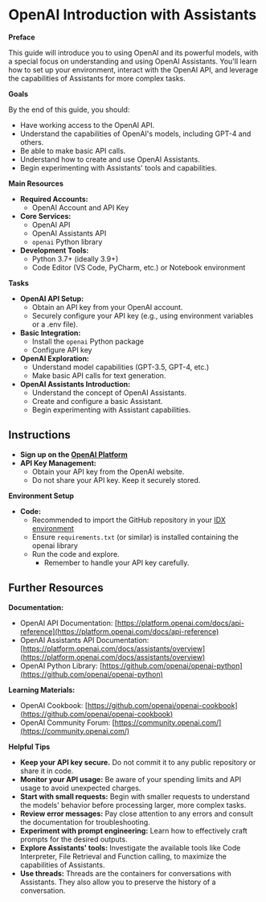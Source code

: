 # OpenAI Introduction with Assistants

**Preface**

This guide will introduce you to using OpenAI and its powerful models, with a special focus on understanding and using OpenAI Assistants. You'll learn how to set up your environment, interact with the OpenAI API, and leverage the capabilities of Assistants for more complex tasks.

**Goals**

By the end of this guide, you should:

- Have working access to the OpenAI API.
- Understand the capabilities of OpenAI's models, including GPT-4 and others.
- Be able to make basic API calls.
- Understand how to create and use OpenAI Assistants.
- Begin experimenting with Assistants' tools and capabilities.

**Main Resources**

- **Required Accounts:**
  - OpenAI Account and API Key
- **Core Services:**
  - OpenAI API
  - OpenAI Assistants API
  - `openai` Python library
- **Development Tools:**
  - Python 3.7+ (ideally 3.9+)
  - Code Editor (VS Code, PyCharm, etc.) or Notebook environment

**Tasks**

- **OpenAI API Setup:**
  - Obtain an API key from your OpenAI account.
  -  Securely configure your API key (e.g., using environment variables or a .env file).
- **Basic Integration:**
  - Install the `openai` Python package
  - Configure API key
- **OpenAI Exploration:**
  - Understand model capabilities (GPT-3.5, GPT-4, etc.)
  - Make basic API calls for text generation.
- **OpenAI Assistants Introduction:**
  - Understand the concept of OpenAI Assistants.
  - Create and configure a basic Assistant.
  - Begin experimenting with Assistant capabilities.

## Instructions

- **Sign up on the [OpenAI Platform](https://platform.openai.com/docs/overview)**
- **API Key Management:**
  - Obtain your API key from the OpenAI website.
  - Do not share your API key. Keep it securely stored.

**Environment Setup**

- **Code:**
  - Recommended to import the GitHub repository in your [IDX environment](https://idx.google.com/import?url=https://github.com/aicampg/aisg-7-day-aiimmersion)
  - Ensure `requirements.txt` (or similar) is installed containing the openai library
  - Run the code and explore.
    -  Remember to handle your API key carefully.

## Further Resources

**Documentation:**

- OpenAI API Documentation: [https://platform.openai.com/docs/api-reference](https://platform.openai.com/docs/api-reference)
- OpenAI Assistants API Documentation: [https://platform.openai.com/docs/assistants/overview](https://platform.openai.com/docs/assistants/overview)
- OpenAI Python Library: [https://github.com/openai/openai-python](https://github.com/openai/openai-python)

**Learning Materials:**

- OpenAI Cookbook: [https://github.com/openai/openai-cookbook](https://github.com/openai/openai-cookbook)
- OpenAI Community Forum: [https://community.openai.com/](https://community.openai.com/)

**Helpful Tips**

- **Keep your API key secure.** Do not commit it to any public repository or share it in code.
- **Monitor your API usage:**  Be aware of your spending limits and API usage to avoid unexpected charges.
- **Start with small requests:** Begin with smaller requests to understand the models' behavior before processing larger, more complex tasks.
- **Review error messages:** Pay close attention to any errors and consult the documentation for troubleshooting.
- **Experiment with prompt engineering:**  Learn how to effectively craft prompts for the desired outputs.
- **Explore Assistants' tools:**  Investigate the available tools like Code Interpreter, File Retrieval and Function calling, to maximize the capabilities of Assistants.
- **Use threads:** Threads are the containers for conversations with Assistants. They also allow you to preserve the history of a conversation.
